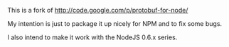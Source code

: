 This is a fork of http://code.google.com/p/protobuf-for-node/

My intention is just to package it up nicely for NPM and to fix some bugs.

I also intend to make it work with the NodeJS 0.6.x series.

